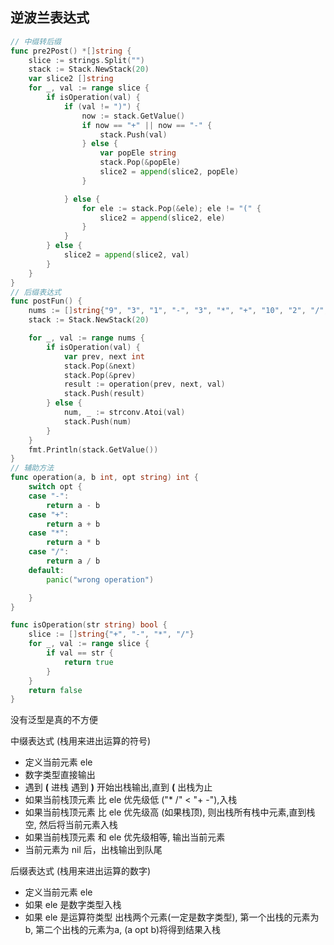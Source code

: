 ## 逆波兰表达式
```go
// 中缀转后缀
func pre2Post() *[]string {
	slice := strings.Split("")
	stack := Stack.NewStack(20)
	var slice2 []string
	for _, val := range slice {
		if isOperation(val) {
			if (val != ")") {
				now := stack.GetValue()
				if now == "+" || now == "-" {
					stack.Push(val)
				} else {
					var popEle string
					stack.Pop(&popEle)
					slice2 = append(slice2, popEle)
				}

			} else {
				for ele := stack.Pop(&ele); ele != "(" {
					slice2 = append(slice2, ele)
				}
			}
		} else {
			slice2 = append(slice2, val)
		}
	}
}
// 后缀表达式
func postFun() {
	nums := []string{"9", "3", "1", "-", "3", "*", "+", "10", "2", "/", "+"}
	stack := Stack.NewStack(20)

	for _, val := range nums {
		if isOperation(val) {
			var prev, next int
			stack.Pop(&next)
			stack.Pop(&prev)
			result := operation(prev, next, val)
			stack.Push(result)
		} else {
			num, _ := strconv.Atoi(val)
			stack.Push(num)
		}
	}
	fmt.Println(stack.GetValue())
}
// 辅助方法
func operation(a, b int, opt string) int {
	switch opt {
	case "-":
		return a - b
	case "+":
		return a + b
	case "*":
		return a * b
	case "/":
		return a / b
	default:
		panic("wrong operation")

	}
}

func isOperation(str string) bool {
	slice := []string{"+", "-", "*", "/"}
	for _, val := range slice {
		if val == str {
			return true
		}
	}
	return false
}
```
没有泛型是真的不方便

中缀表达式 (栈用来进出运算的符号)
* 定义当前元素 ele
* 数字类型直接输出
* 遇到 **(** 进栈 遇到 **)** 开始出栈输出,直到 **(** 出栈为止
* 如果当前栈顶元素 比 ele 优先级低 ("* /" < "+ -"),入栈
* 如果当前栈顶元素 比 ele 优先级高 (如果栈顶), 则出栈所有栈中元素,直到栈空, 然后将当前元素入栈
* 如果当前栈顶元素 和 ele 优先级相等, 输出当前元素
* 当前元素为 nil 后，出栈输出到队尾

后缀表达式 (栈用来进出运算的数字)
* 定义当前元素 ele
* 如果 ele 是数字类型入栈
* 如果 ele 是运算符类型 出栈两个元素(一定是数字类型), 第一个出栈的元素为b, 第二个出栈的元素为a, (a opt b)将得到结果入栈
